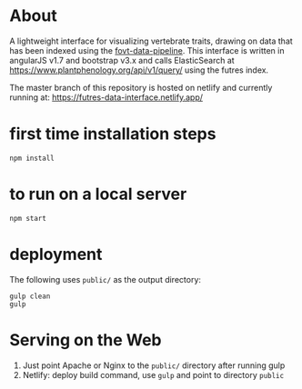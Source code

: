 # About
A lightweight interface for visualizing vertebrate traits, drawing on data that has been indexed using the 
[fovt-data-pipeline](https://github.com/futres/futres-data-interface).  This interface is written
in angularJS v1.7 and bootstrap v3.x and calls ElasticSearch at https://www.plantphenology.org/api/v1/query/ using the futres index.

The master branch of this repository is hosted on netlify and currently running at: https://futres-data-interface.netlify.app/

# first time installation steps
```
npm install 
```

# to run on a local server
```
npm start 
```

# deployment 
The following uses `public/` as the output directory:
```
gulp clean
gulp   
```

# Serving on the Web

1. Just point Apache or Nginx to the `public/` directory after running gulp
2. Netlify: deploy build command, use `gulp` and point to directory `public`

